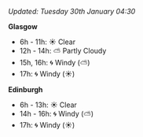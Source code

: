 *Updated: Tuesday 30th January 04:30*

**Glasgow**

* 6h - 11h: :sunny: Clear
* 12h - 14h: :partly_sunny: Partly Cloudy
* 15h, 16h: :cyclone: Windy (:partly_sunny:)
* 17h: :cyclone: Windy (:sunny:)

**Edinburgh**

* 6h - 13h: :sunny: Clear
* 14h - 16h: :cyclone: Windy (:partly_sunny:)
* 17h: :cyclone: Windy (:sunny:)
